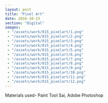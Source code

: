 ```yaml
---
layout: post
title: "Pixel Art"
date: 2016-10-23
section: "Digital"
images:
 - "/assets/work/015_pixelart/1.png"
 - "/assets/work/015_pixelart/2.png"
 - "/assets/work/015_pixelart/3.png"
 - "/assets/work/015_pixelart/4.png"
 - "/assets/work/015_pixelart/5.png"
 - "/assets/work/015_pixelart/6.png"
 - "/assets/work/015_pixelart/7.png"
 - "/assets/work/015_pixelart/8.png"
 - "/assets/work/015_pixelart/9.png"
 - "/assets/work/015_pixelart/10.png"
 - "/assets/work/015_pixelart/11.png"
 - "/assets/work/015_pixelart/12.png"
---
```


Materials used- Paint Tool Sai, Adobe Photoshop
